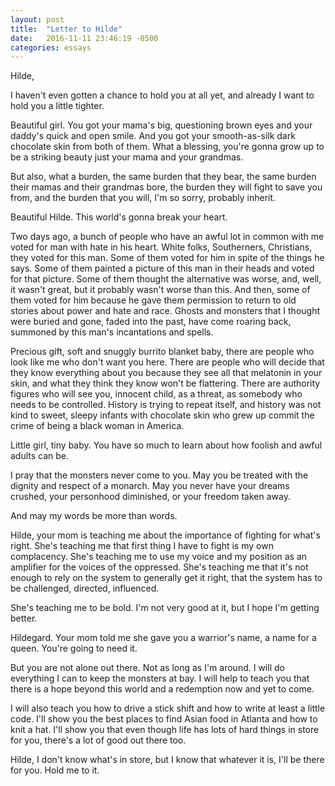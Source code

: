 ```yaml
---
layout: post
title:  "Letter to Hilde"
date:   2016-11-11 23:46:19 -0500
categories: essays
---
```

Hilde,

I haven't even gotten a chance to hold you at all yet, and already I want to hold you a little tighter.
<!--more-->
Beautiful girl. You got your mama's big, questioning brown eyes and your daddy's quick and open smile.
And you got your smooth-as-silk dark chocolate skin from both of them.
What a blessing, you're gonna grow up to be a striking beauty just your mama and your grandmas.

But also, what a burden, the same burden that they bear, the same burden their mamas and their grandmas bore,
the burden they will fight to save you from, and the burden that you will, I'm so sorry, probably inherit.

Beautiful Hilde. This world's gonna break your heart.

Two days ago, a bunch of people who have an awful lot in common with me voted for man with hate in his heart.
White folks, Southerners, Christians, they voted for this man.
Some of them voted for him in spite of the things he says. Some of them painted a picture of this man in their heads
and voted for that picture. Some of them thought the alternative was worse, and, well, it wasn't great, but it probably wasn't worse than this.
And then, some of them voted for him because he gave them permission to return to old stories about power and hate and
race.
Ghosts and monsters that I thought were buried and gone, faded into the past, have come roaring back, summoned by this man's incantations and spells.

Precious gift, soft and snuggly burrito blanket baby, there are people who look like me who don't want you here.
There are people who will decide that they know everything about you because they see all that melatonin in your skin,
and what they think they know won't be flattering.
There are authority figures who will see you, innocent child, as a threat, as somebody who needs to be controlled.
History is trying to repeat itself, and history was not kind to sweet, sleepy infants with chocolate skin
who grew up commit the crime of being a black woman in America.

Little girl, tiny baby. You have so much to learn about how foolish and awful adults can be.

I pray that the monsters never come to you. May you be treated with the dignity and respect of a monarch.
May you never have your dreams crushed, your personhood diminished, or your freedom taken away.

And may my words be more than words.

Hilde, your mom is teaching me about the importance of fighting for what's right.
She's teaching me that first thing I have to fight is my own complacency.
She's teaching me to use my voice and my position as an amplifier for the voices of the oppressed.
She's teaching me that it's not enough to rely on the system to generally get it right, that the system has
to be challenged, directed, influenced.

She's teaching me to be bold. I'm not very good at it, but I hope I'm getting better.

Hildegard. Your mom told me she gave you a warrior's name, a name for a queen. You're going to need it.

But you are not alone out there. Not as long as I'm around. I will do everything I can to keep the monsters at bay.
I will help to teach you that there is a hope beyond this world and a redemption now and yet to come.

I will also teach you how to drive a stick shift and how to write at least a little code. I'll show you the best
places to find Asian food in Atlanta and how to knit a hat. I'll show you that even though life has lots of hard things in store for you,
there's a lot of good out there too.

Hilde, I don't know what's in store, but I know that whatever it is, I'll be there for you. Hold me to it.
